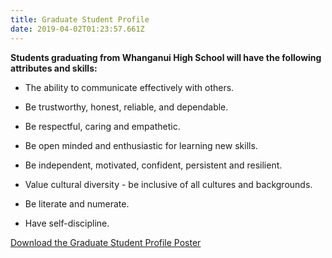 ```yaml
---
title: Graduate Student Profile
date: 2019-04-02T01:23:57.661Z
---
```

**Students graduating from Whanganui High School will have the following attributes and skills:**

*   The ability to communicate effectively with others. 

*   Be trustworthy, honest, reliable, and dependable. 

*   Be respectful, caring and empathetic. 

*   Be open minded and enthusiastic for learning new skills.

*   Be independent, motivated, confident, persistent and resilient.

*   Value cultural diversity - be inclusive of all cultures and backgrounds.

*   Be literate and numerate.

*   Have self-discipline.

[Download the Graduate Student Profile Poster](http://c1940652.r52.cf0.rackcdn.com/59e67d9bb8d39a463b00045a/GRADUATE-STUDENT-PROFILE-July-2017.pdf)
